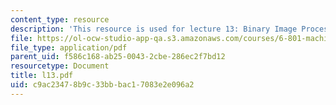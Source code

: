 ```yaml
---
content_type: resource
description: 'This resource is used for lecture 13: Binary Image Processing (continued).'
file: https://ol-ocw-studio-app-qa.s3.amazonaws.com/courses/6-801-machine-vision-fall-2004/c9ac23478b9c33bbbac17083e2e096a2_l13.pdf
file_type: application/pdf
parent_uid: f586c168-ab25-0043-2cbe-286ec2f7bd12
resourcetype: Document
title: l13.pdf
uid: c9ac2347-8b9c-33bb-bac1-7083e2e096a2
---
```

